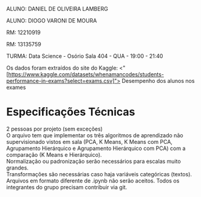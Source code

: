 ALUNO: DANIEL DE OLIVEIRA LAMBERG

ALUNO: DIOGO VARONI DE MOURA

RM: 12210919

RM: 13135759

TURMA: Data Science - Osório Sala 404 - QUA - 19:00 - 21:40

Os dados foram extraídos do site do Kaggle: <"[https://www.kaggle.com/datasets/whenamancodes/students-performance-in-exams?select=exams.csv]"> Desempenho dos alunos nos exames 

# Especificações Técnicas

2 pessoas por projeto (sem exceções)<br>
O arquivo tem que implementar os três algoritmos de aprendizado não supervisionado vistos em sala (PCA, K Means, K Means com PCA, Agrupamento Hierárquico e Agrupamento Hierárquico com PCA) com a comparação (K Means e Hierárquico).<br>
Normalização ou padronização serão necessários para escalas muito grandes.<br>
Transformações são necessárias caso haja variáveis categóricas (textos). Arquivos em formato diferente de .ipynb não serão aceitos. Todos os integrantes do grupo precisam contribuir via git.
